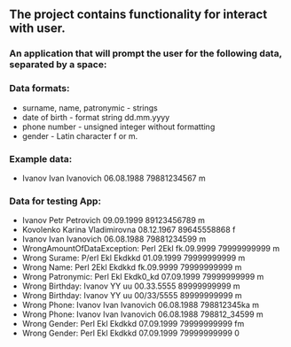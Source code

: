 ## The project contains functionality for interact with user.

### An application that will prompt the user for the following data, separated by a space:
<Surname> <Name> <Patronymic> <Date of birth> <Phone number> <Gender>
### Data formats:
- surname, name, patronymic - strings
- date of birth - format string dd.mm.yyyy
- phone number - unsigned integer without formatting
- gender - Latin character f or m.
### Example data: 
- Ivanov Ivan Ivanovich 06.08.1988 79881234567 m
### Data for testing App:
- Ivanov Petr Petrovich 09.09.1999 89123456789 m
- Kovolenko Karina Vladimirovna 08.12.1967 89645558868 f
- Ivanov Ivan Ivanovich 06.08.1988 79881234599 m
- WrongAmountOfDataException: Perl 2Ekl fk.09.9999 79999999999 m
- Wrong Surame: P/erl Ekl Ekdkkd 01.09.1999 79999999999 m
- Wrong Name: Perl 2Ekl Ekdkkd fk.09.9999 79999999999 m
- Wrong Patronymic: Perl Ekl Ekdk0_kd 07.09.1999 79999999999 m
- Wrong Birthday: Ivanov YY uu 00.33.5555 89999999999 m
- Wrong Birthday: Ivanov YY uu 00/33/5555 89999999999 m
- Wrong Phone: Ivanov Ivan Ivanovich 06.08.1988 798812345ka m
- Wrong Phone: Ivanov Ivan Ivanovich 06.08.1988 798812_34599 m
- Wrong Gender: Perl Ekl Ekdkkd 07.09.1999 79999999999 fm
- Wrong Gender: Perl Ekl Ekdkkd 07.09.1999 79999999999 0
